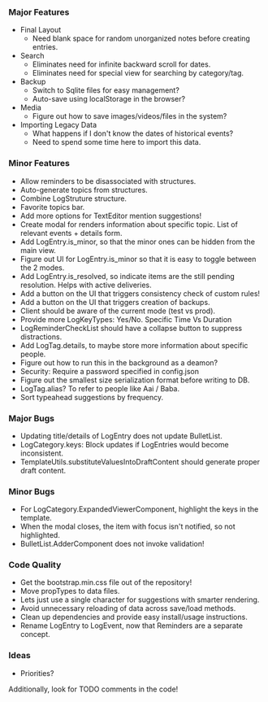 ### Major Features
* Final Layout
    * Need blank space for random unorganized notes before creating entries.
* Search
    * Eliminates need for infinite backward scroll for dates.
    * Eliminates need for special view for searching by category/tag.
* Backup
    * Switch to Sqlite files for easy management?
    * Auto-save using localStorage in the browser?
* Media
    * Figure out how to save images/videos/files in the system?
* Importing Legacy Data
    * What happens if I don't know the dates of historical events?
    * Need to spend some time here to import this data.

### Minor Features
* Allow reminders to be disassociated with structures.
* Auto-generate topics from structures.
* Combine LogStruture structure.
* Favorite topics bar.
* Add more options for TextEditor mention suggestions!
* Create modal for renders information about specific topic. List of relevant events + details form.
* Add LogEntry.is_minor, so that the minor ones can be hidden from the main view.
* Figure out UI for LogEntry.is_minor so that it is easy to toggle between the 2 modes.
* Add LogEntry.is_resolved, so indicate items are the still pending resolution. Helps with active deliveries.
* Add a button on the UI that triggers consistency check of custom rules!
* Add a button on the UI that triggers creation of backups.
* Client should be aware of the current mode (test vs prod).
* Provide more LogKeyTypes: Yes/No. Specific Time Vs Duration
* LogReminderCheckList should have a collapse button to suppress distractions.
* Add LogTag.details, to maybe store more information about specific people.
* Figure out how to run this in the background as a deamon?
* Security: Require a password specified in config.json
* Figure out the smallest size serialization format before writing to DB.
* LogTag.alias? To refer to people like Aai / Baba.
* Sort typeahead suggestions by frequency.

### Major Bugs
* Updating title/details of LogEntry does not update BulletList.
* LogCategory.keys: Block updates if LogEntries would become inconsistent.
* TemplateUtils.substituteValuesIntoDraftContent should generate proper draft content.

### Minor Bugs
* For LogCategory.ExpandedViewerComponent, highlight the keys in the template.
* When the modal closes, the item with focus isn't notified, so not highlighted.
* BulletList.AdderComponent does not invoke validation!

### Code Quality
* Get the bootstrap.min.css file out of the repository!
* Move propTypes to data files.
* Lets just use a single character for suggestions with smarter rendering.
* Avoid unnecessary reloading of data across save/load methods.
* Clean up dependencies and provide easy install/usage instructions.
* Rename LogEntry to LogEvent, now that Reminders are a separate concept.

### Ideas
* Priorities?

Additionally, look for TODO comments in the code!
